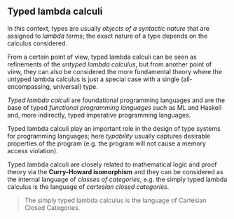 ## Typed lambda calculi

In this context, types are usually *objects of a syntactic nature* that are assigned to *lambda terms*; the exact nature of a type depends on the calculus considered.

From a certain point of view, typed lambda calculi can be seen as refinements of the *untyped lambda calculus*, but from another point of view, they can also be considered the more fundamental theory where the untyped lambda calculus is just a special case with a single (all-encompassing, universal) type.

*Typed lambda calculi* are foundational programming languages and are the base of typed *functional programming languages* such as ML and Haskell and, more indirectly, typed imperative programming languages.

Typed lambda calculi play an important role in the design of type systems for programming languages; here *typability* usually captures desirable properties of the program (e.g. the program will not cause a memory access violation).

Typed lambda calculi are closely related to mathematical logic and proof theory via the **Curry-Howard isomorphism** and they can be considered as the internal language of *classes of categories*, e.g. the simply typed lambda calculus is the language of *cartesian closed categories*.

> The simply typed lambda calculus is the language of Cartesian Closed Categories.
